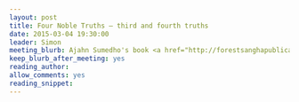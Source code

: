 ```yaml
---
layout: post
title: Four Noble Truths – third and fourth truths
date: 2015-03-04 19:30:00
leader: Simon
meeting_blurb: Ajahn Sumedho's book <a href="http://forestsanghapublications.org/viewBook.php?id=32&ref=deb"><i>Four Noble Truths</i></a> is available to read online.
keep_blurb_after_meeting: yes
reading_author:
allow_comments: yes
reading_snippet:
---
```

